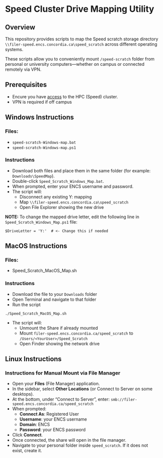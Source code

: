 # Speed Cluster Drive Mapping Utility

## Overview

This repository provides scripts to map the Speed scratch storage directory `\\filer-speed.encs.concordia.ca\speed_scratch` across different operating systems.

These scripts allow you to conveniently mount  `/speed-scratch` folder from personal or university computers—whether on campus or connected remotely via VPN.

## Prerequisites

- Encure you have [access](https://nag-devops.github.io/speed-hpc/#requesting-access) to the HPC (Speed) cluster.
- VPN is required if off campus

## Windows Instructions

### Files:
- `speed-scratch-Windows-map.bat`
- `speed-scratch-Windows-map.ps1`

### Instructions
- Download both files and place them in the same folder (for example: `Downloads\SpeedMap`).
- Double-click `Speed_Scratch_Windows_Map.bat`.
- When prompted, enter your ENCS username and password.
- The script will:
    - Disconnect any existing Y: mapping
    - Map `\\filer-speed.encs.concordia.ca\speed_scratch`
    - Open File Explorer showing the new drive

**NOTE:** To change the mapped drive letter, edit the following line in `Speed_Scratch_Windows_Map.ps1` file:
```
$DriveLetter = 'Y:'  # <- Change this if needed
```

## MacOS Instructions

### Files:
- Speed_Scratch_MacOS_Map.sh

### Instructions
- Download the file to your `Downloads` folder
- Open Terminal and navigate to that folder
- Run the script
```
./Speed_Scratch_MacOS_Map.sh
```
- The script will:
    - Unmount the Share if already mounted
    - Mount `filer-speed.encs.concordia.ca/speed_scratch` to `/Users/<YourUser>/Speed_Scratch`
    - Open Finder showing the network drive

## Linux Instructions

### Instructions for Manual Mount via File Manager
- Open your **Files** (File Manager) application.
- In the sidebar, select **Other Locations** (or Connect to Server on some desktops).
- At the bottom, under “Connect to Server”, enter: `smb://filer-speed.encs.concordia.ca/speed_scratch`
- When prompted:
  - **Connect As**: Registered User
  - **Username**: your ENCS username
  - **Domain**: ENCS
  - **Password**: your ENCS password
- Click **Connect**.
- Once connected, the share will open in the file manager.
- Navigate to your personal folder inside `speed_scratch`. If it does not exist, create it.